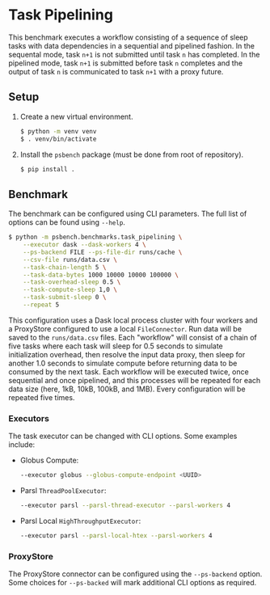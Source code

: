# Task Pipelining

This benchmark executes a workflow consisting of a sequence of sleep tasks
with data dependencies in a sequential and pipelined fashion. In the sequental
mode, task `n+1` is not submitted until task `n` has completed.
In the pipelined mode, task `n+1` is submitted before task `n` completes and
the output of task `n` is communicated to task `n+1` with a proxy future.

## Setup

1. Create a new virtual environment.
   ```bash
   $ python -m venv venv
   $ . venv/bin/activate
   ```
2. Install the `psbench` package (must be done from root of repository).
   ```bash
   $ pip install .
   ```

## Benchmark

The benchmark can be configured using CLI parameters. The full list of options
can be found using `--help`.

```bash
$ python -m psbench.benchmarks.task_pipelining \
    --executor dask --dask-workers 4 \
    --ps-backend FILE --ps-file-dir runs/cache \
    --csv-file runs/data.csv \
    --task-chain-length 5 \
    --task-data-bytes 1000 10000 10000 100000 \
    --task-overhead-sleep 0.5 \
    --task-compute-sleep 1,0 \
    --task-submit-sleep 0 \
    --repeat 5
```

This configuration uses a Dask local process cluster with four workers and
a ProxyStore configured to use a local `FileConnector`. Run data will be
saved to the `runs/data.csv` files. Each "workflow" will consist of a
chain of five tasks where each task will sleep for 0.5 seconds to simulate
initialization overhead, then resolve the input data proxy, then sleep for
another 1.0 seconds to simulate compute before returning data to be consumed
by the next task. Each workflow will be executed twice, once sequential and
once pipelined, and this processes will be repeated for each data size
(here, 1kB, 10kB, 100kB, and 1MB). Every configuration will be repeated five
times.

### Executors

The task executor can be changed with CLI options. Some examples include:

* Globus Compute:
  ```bash
  --executor globus --globus-compute-endpoint <UUID>
  ```
* Parsl `ThreadPoolExecutor`:
  ```bash
  --executor parsl --parsl-thread-executor --parsl-workers 4
  ```
* Parsl Local `HighThroughputExecutor`:
  ```bash
  --executor parsl --parsl-local-htex --parsl-workers 4
  ```

### ProxyStore

The ProxyStore connector can be configured using the `--ps-backend`
option. Some choices for `--ps-backed` will mark additional CLI options
as required.
